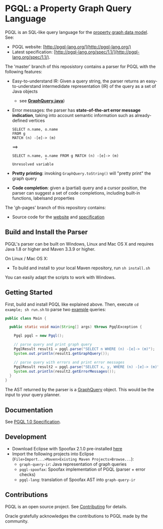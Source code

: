 # PGQL: a Property Graph Query Language

PGQL is an SQL-like query language for the [property graph data model](http://pgql-lang.org/spec/1.1/#property-graph-data-model).
See:

 - PGQL website: [http://pgql-lang.org/](http://pgql-lang.org/)
 - Latest specification: [http://pgql-lang.org/spec/1.1/](http://pgql-lang.org/spec/1.1/).

The 'master' branch of this reposistory contains a parser for PGQL with the following features:

 - Easy-to-understand IR: Given a query string, the parser returns an easy-to-understand intermedidate representation (IR) of the query as a set of Java objects
    - see [__GraphQuery.java__](graph-query-ir/src/main/java/oracle/pgql/lang/ir/GraphQuery.java))
 - Error messages: the parser has __state-of-the-art error message indication__, taking into account semantic information such as already-defined vertices

   ```
   SELECT n.name, o.name
   FROM g
   MATCH (n) -[e]-> (m)
   ```

   ==>

   ```
   SELECT n.name, o.name FROM g MATCH (n) -[e]-> (m)
                  ^
   Unresolved variable
   ```

 - __Pretty printing__: invoking `GraphQuery.toString()` will "pretty print" the graph query
 - __Code completion__: given a (partial) query and a cursor position, the parser can suggest a set of code completions, including built-in functions, labelsand properties

The 'gh-pages' branch of this repository contains:

 - Source code for the [website](https://github.com/oracle/pgql-lang/blob/gh-pages/) and [specification](https://github.com/oracle/pgql-lang/blob/gh-pages/pages/pgql-1.1-spec.md)

## Build and Install the Parser

PGQL's parser can be built on Windows, Linux and Mac OS X and requires Java 1.8 or higher and Maven 3.3.9 or higher.

On Linux / Mac OS X:

 - To build and install to your local Maven repository, run `sh install.sh`

You can easily adapt the scripts to work with Windows.

## Getting Started

First, build and install PGQL like explained above. Then, execute `cd example; sh run.sh` to parse two [example](example/src/main/java/oracle/pgql/lang/example/Main.java) queries:

```java
public class Main {

  public static void main(String[] args) throws PgqlException {

    Pgql pgql = new Pgql();

    // parse query and print graph query
    PgqlResult result1 = pgql.parse("SELECT n WHERE (n) -[e]-> (m)");
    System.out.println(result1.getGraphQuery());

    // parse query with errors and print error messages
    PgqlResult result2 = pgql.parse("SELECT x, y, WHERE (n) -[e]-> (m)");
    System.out.println(result2.getErrorMessages());
  }
}
```

The AST returned by the parser is a [GraphQuery](graph-query-ir/src/main/java/oracle/pgql/lang/ir/GraphQuery.java) object. This would be the input to your query planner.

## Documentation

See [PGQL 1.0 Specification](http://pgql-lang.org/spec/1.0/).

## Development

- Download Eclipse with Spoofax 2.1.0 pre-installed [here](http://www.metaborg.org/en/latest/source/release/note/2.1.0.html)
- Import the following projects into Eclipse (`File>Import...>Maven>Existing Maven Projects>Browse...`):
    - `graph-query-ir`: Java representation of graph queries
    - `pqgl-spoofax`: Spoofax implementation of PGQL (parser + error checks)
    - `pgql-lang`: translation of Spoofax AST into `graph-query-ir`

## Contributions

PGQL is an open source project. See [Contributing](CONTRIBUTING.md) for details.

Oracle gratefully acknowledges the contributions to PGQL made by the community.
